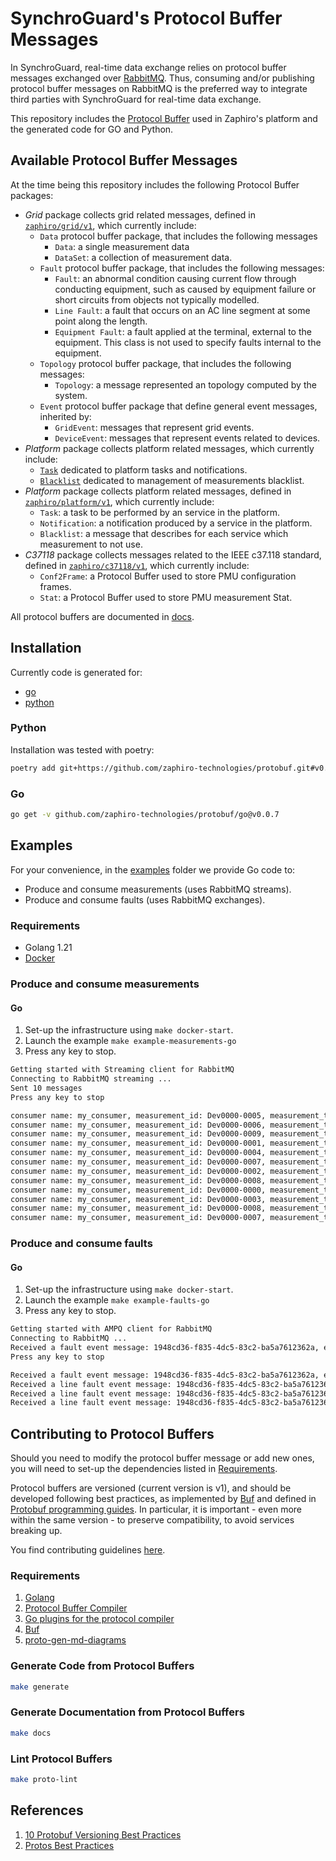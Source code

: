 # SynchroGuard's Protocol Buffer Messages

In SynchroGuard, real-time data exchange relies on protocol buffer messages
exchanged over [RabbitMQ](https://www.rabbitmq.com/). Thus, consuming and/or
publishing protocol buffer messages on RabbitMQ is the preferred way to
integrate third parties with SynchroGuard for real-time data exchange.

This repository includes the [Protocol Buffer](https://protobuf.dev/) used in
Zaphiro's platform and the generated code for GO and Python.

## Available Protocol Buffer Messages

At the time being this repository includes the following Protocol Buffer
packages:

- _Grid_ package collects grid related messages, defined in
  [`zaphiro/grid/v1`](./zaphiro/grid/v1/), which currently include:
  - `Data` protocol buffer package, that includes the following messages
    - `Data`: a single measurement data
    - `DataSet`: a collection of measurement data.
  - `Fault` protocol buffer package, that includes the following messages:
    - `Fault`: an abnormal condition causing current flow through conducting
      equipment, such as caused by equipment failure or short circuits from
      objects not typically modelled.
    - `Line Fault`: a fault that occurs on an AC line segment at some point
      along the length.
    - `Equipment Fault`: a fault applied at the terminal, external to the
      equipment. This class is not used to specify faults internal to the
      equipment.
  - `Topology` protocol buffer package, that includes the following messages:
    - `Topology`: a message represented an topology computed by the system.
  - `Event` protocol buffer package that define general event messages,
    inherited by:
    - `GridEvent`: messages that represent grid events.
    - `DeviceEvent`: messages that represent events related to devices.
- _Platform_ package collects platform related messages, which currently include:
  - [`Task`](./platform/v1/task.proto.md) dedicated to platform tasks and notifications.
  - [`Blacklist`](./platform/v1/blacklist.proto.md) dedicated to management of
    measurements blacklist.
- _Platform_ package collects platform related messages, defined in
  [`zaphiro/platform/v1`](./zaphiro/platform/v1/), which currently include:
  - `Task`: a task to be performed by an service in the platform.
  - `Notification`: a notification produced by a service in the platform.
  - `Blacklist`: a message that describes for each service which measurement to
    not use.
- _C37118_ package collects messages related to the IEEE c37.118 standard,
  defined in [`zaphiro/c37118/v1`](./zaphiro/c37118/v1/), which currently
  include:
  - `Conf2Frame`: a Protocol Buffer used to store PMU configuration frames.
  - `Stat`: a Protocol Buffer used to store PMU measurement Stat.

All protocol buffers are documented in [docs](./docs).

## Installation

Currently code is generated for:

- [go](go)
- [python](python)

### Python

Installation was tested with poetry:

```bash
poetry add git+https://github.com/zaphiro-technologies/protobuf.git#v0.0.7
```

### Go

```bash
go get -v github.com/zaphiro-technologies/protobuf/go@v0.0.7
```

## Examples

For your convenience, in the [examples](examples) folder we provide Go code to:

- Produce and consume measurements (uses RabbitMQ streams).
- Produce and consume faults (uses RabbitMQ exchanges).

### Requirements

- Golang 1.21
- [Docker](https://docs.docker.com/get-docker/)

### Produce and consume measurements

#### Go

1. Set-up the infrastructure using `make docker-start`.
1. Launch the example `make example-measurements-go`
1. Press any key to stop.

```bash
Getting started with Streaming client for RabbitMQ
Connecting to RabbitMQ streaming ...
Sent 10 messages
Press any key to stop

consumer name: my_consumer, measurement_id: Dev0000-0005, measurement_time 1720698360980, measurement_type 20, measurement_value 4592455024224327647
consumer name: my_consumer, measurement_id: Dev0000-0006, measurement_time 1720698360980, measurement_type 20, measurement_value 4604241342922663796
consumer name: my_consumer, measurement_id: Dev0000-0009, measurement_time 1720698360980, measurement_type 44, measurement_value 4603643564277470555
consumer name: my_consumer, measurement_id: Dev0000-0001, measurement_time 1720698360980, measurement_type 28, measurement_value 4598295346455196891
consumer name: my_consumer, measurement_id: Dev0000-0004, measurement_time 1720698360980, measurement_type 20, measurement_value 4605375802349382247
consumer name: my_consumer, measurement_id: Dev0000-0007, measurement_time 1720698360980, measurement_type 20, measurement_value 4605095969928423361
consumer name: my_consumer, measurement_id: Dev0000-0002, measurement_time 1720698360980, measurement_type 21, measurement_value 4600833284970982103
consumer name: my_consumer, measurement_id: Dev0000-0008, measurement_time 1720698360980, measurement_type 20, measurement_value 4597854724057569946
consumer name: my_consumer, measurement_id: Dev0000-0000, measurement_time 1720698360980, measurement_type 13, measurement_value 4603013690508174157
consumer name: my_consumer, measurement_id: Dev0000-0003, measurement_time 1720698360980, measurement_type 21, measurement_value 4598093240485266093
consumer name: my_consumer, measurement_id: Dev0000-0008, measurement_time 1720698360980, measurement_type 20, measurement_value 4600766170106400936
consumer name: my_consumer, measurement_id: Dev0000-0007, measurement_time 1720698360980, measurement_type 20, measurement_value 4606916483465028581
```

### Produce and consume faults

#### Go

1. Set-up the infrastructure using `make docker-start`.
1. Launch the example `make example-faults-go`
1. Press any key to stop.

```bash
Getting started with AMPQ client for RabbitMQ
Connecting to RabbitMQ ...
Received a fault event message: 1948cd36-f835-4dc5-83c2-ba5a7612362a, event type: FAULT_EVENT_TYPE_STARTED
Press any key to stop

Received a fault event message: 1948cd36-f835-4dc5-83c2-ba5a7612362a, event type: FAULT_EVENT_TYPE_ENDED
Received a line fault event message: 1948cd36-f835-4dc5-83c2-ba5a7612362a, event type: FAULT_EVENT_TYPE_LOCATED, faulty line: EQ-1, probability: 0.330000, length from t1: 0.526424
Received a line fault event message: 1948cd36-f835-4dc5-83c2-ba5a7612362a, event type: FAULT_EVENT_TYPE_LOCATED, faulty line: EQ-2, probability: 0.330000, length from t1: 0.484818
Received a line fault event message: 1948cd36-f835-4dc5-83c2-ba5a7612362a, event type: FAULT_EVENT_TYPE_LOCATED, faulty line: EQ-3, probability: 0.330000, length from t1: 0.315550
```

## Contributing to Protocol Buffers

Should you need to modify the protocol buffer message or add new ones, you will
need to set-up the dependencies listed in [Requirements](#requirements).

Protocol buffers are versioned (current version is v1), and should be developed
following best practices, as implemented by [Buf](https://buf.build) and defined
in
[Protobuf programming guides](https://protobuf.dev/best-practices/dos-donts/).
In particular, it is important - even more within the same version - to preserve
compatibility, to avoid services breaking up.

You find contributing guidelines [here](CONTRIBUTING.md).

### Requirements

1. [Golang](https://go.dev/doc/install)
1. [Protocol Buffer Compiler](https://grpc.io/docs/protoc-installation/)
1. [Go plugins for the protocol compiler](https://grpc.io/docs/languages/go/quickstart/#prerequisites)
1. [Buf](https://buf.build/docs/installation)
1. [proto-gen-md-diagrams](https://github.com/GoogleCloudPlatform/proto-gen-md-diagrams)

### Generate Code from Protocol Buffers

```bash
make generate
```

### Generate Documentation from Protocol Buffers

```bash
make docs
```

### Lint Protocol Buffers

```bash
make proto-lint
```

## References

1. [10 Protobuf Versioning Best Practices](https://climbtheladder.com/10-protobuf-versioning-best-practices/)
1. [Protos Best Practices](https://protobuf.dev/best-practices/dos-donts/)

